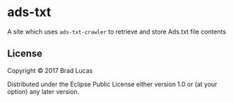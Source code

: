 # ads-txt

A site which uses `ads-txt-crawler` to retrieve and store Ads.txt file contents


## License

Copyright © 2017 Brad Lucas

Distributed under the Eclipse Public License either version 1.0 or (at your option) any later version.
